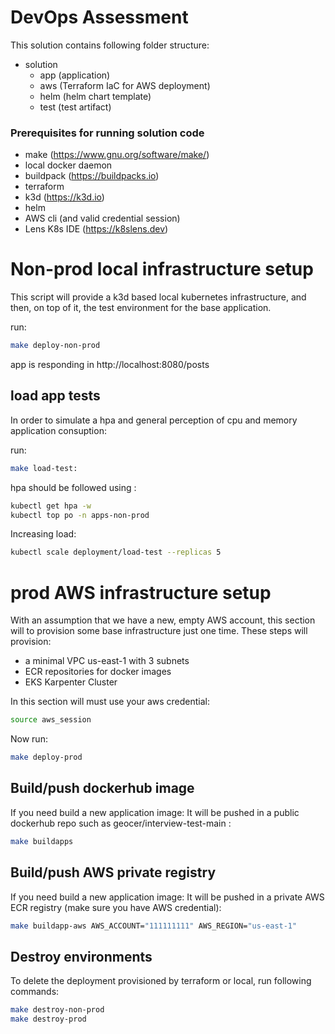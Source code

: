 # DevOps Assessment

This solution contains following folder structure:

- solution
  - app (application)
  - aws (Terraform IaC for AWS deployment)
  - helm (helm chart template)
  - test (test artifact)

### Prerequisites for running solution code

 * make (https://www.gnu.org/software/make/)
 * local docker daemon
 * buildpack (https://buildpacks.io)
 * terraform
 * k3d (https://k3d.io)
 * helm
 * AWS cli (and valid credential session)
 * Lens K8s IDE (https://k8slens.dev)


# Non-prod local infrastructure setup

This script will provide a k3d based local kubernetes infrastructure, and then, on top of it, the test environment for the base application.

run:
```sh
make deploy-non-prod

```

app is responding in http://localhost:8080/posts


## load app tests

In order to simulate a hpa and general perception of cpu and memory application consuption: 

run:
```sh
make load-test:

```

hpa should be followed using :
```sh
kubectl get hpa -w
kubectl top po -n apps-non-prod 

```

Increasing load: 
```sh
kubectl scale deployment/load-test --replicas 5

```

# prod AWS infrastructure setup

With an assumption that we have a new, empty AWS account, this section will to provision some base infrastructure just one time.
These steps will provision:
 * a minimal VPC us-east-1 with 3 subnets
 * ECR repositories for docker images
 * EKS Karpenter Cluster

In this section will must use your aws credential:
```sh
source aws_session
```
Now run:
```sh
make deploy-prod

```

## Build/push dockerhub image

If you need build a new application image: It will be pushed in a public dockerhub repo such as geocer/interview-test-main :
```sh
make buildapps
```

## Build/push AWS private registry

If you need build a new application image: It will be pushed in a private AWS ECR registry (make sure you have AWS credential):

```sh
make buildapp-aws AWS_ACCOUNT="111111111" AWS_REGION="us-east-1"
```

## Destroy environments 

To delete the deployment provisioned by terraform or local, run following commands:
```sh
make destroy-non-prod
make destroy-prod

```